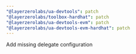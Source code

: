 ```yaml
---
"@layerzerolabs/ua-devtools": patch
"@layerzerolabs/toolbox-hardhat": patch
"@layerzerolabs/ua-devtools-evm": patch
"@layerzerolabs/ua-devtools-evm-hardhat": patch
---
```


Add missing delegate configuration

